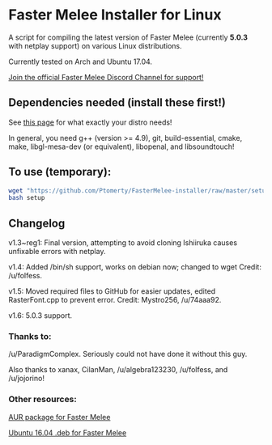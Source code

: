 # Faster Melee Installer for Linux

A script for compiling the latest version of Faster Melee (currently **5.0.3** with netplay support) on various Linux distributions.

Currently tested on Arch and Ubuntu 17.04.

[Join the official Faster Melee Discord Channel for support!](https://discord.gg/h6C4tCj)

## Dependencies needed (install these first!)
See [this page](https://wiki.dolphin-emu.org/index.php?title=Building_Dolphin_on_Linux) for what exactly your distro needs!

In general, you need g++ (version >= 4.9), git, build-essential, cmake, make, libgl-mesa-dev (or equivalent), libopenal, and libsoundtouch!

## To use (temporary):

```bash
wget "https://github.com/Ptomerty/FasterMelee-installer/raw/master/setup"
bash setup
```

## Changelog
v1.3~reg1: Final version, attempting to avoid cloning Ishiiruka causes unfixable errors with netplay.

v1.4: Added /bin/sh support, works on debian now; changed to wget Credit: /u/folfess.

v1.5: Moved required files to GitHub for easier updates, edited RasterFont.cpp to prevent error. Credit: Mystro256, /u/74aaa92.

v1.6: 5.0.3 support.

### Thanks to:
/u/ParadigmComplex. Seriously could not have done it without this guy.

Also thanks to xanax, CilanMan, /u/algebra123230, /u/folfess, and /u/jojorino!

### Other resources:

[AUR package for Faster Melee](https://aur.archlinux.org/packages/dolphin-emu-faster-melee/)

[Ubuntu 16.04 .deb for Faster Melee](https://github.com/ccl2of4/dolphin-emu-faster-melee-packaging/releases)
